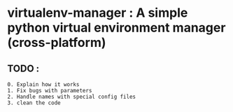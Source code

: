 # virtualenv-manager : A simple python virtual environment manager (cross-platform)

## TODO :
    0. Explain how it works
    1. Fix bugs with parameters
    2. Handle names with special config files
    3. clean the code